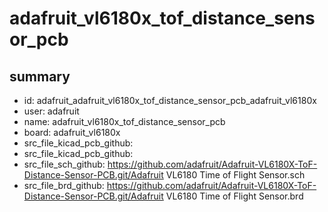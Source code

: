 # adafruit_vl6180x_tof_distance_sensor_pcb
 
## summary 
* id: adafruit_adafruit_vl6180x_tof_distance_sensor_pcb_adafruit_vl6180x
* user: adafruit
* name: adafruit_vl6180x_tof_distance_sensor_pcb
* board: adafruit_vl6180x
* src_file_kicad_pcb_github: 
* src_file_kicad_pcb_github: 
* src_file_sch_github: https://github.com/adafruit/Adafruit-VL6180X-ToF-Distance-Sensor-PCB.git/Adafruit VL6180 Time of Flight Sensor.sch
* src_file_brd_github: https://github.com/adafruit/Adafruit-VL6180X-ToF-Distance-Sensor-PCB.git/Adafruit VL6180 Time of Flight Sensor.brd



